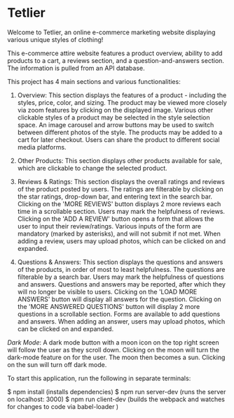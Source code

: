# Tetlier

Welcome to Tetlier, an online e-commerce marketing website displaying various unique styles of clothing!

This e-commerce attire website features a product overview, ability to add products to a cart, a reviews section, and a question-and-answers section. The information is pulled from an API database.

This project has 4 main sections and various functionalities:

1. Overview:
      This section displays the features of a product - including the styles, price, color, and sizing.
      The product may be viewed more closely via zoom features by clicking on the displayed image.
      Various other clickable styles of a product may be selected in the style selection space.
      An image carousel and arrow buttons may be used to switch between different photos of the style.
      The products may be added to a cart for later checkout. Users can share the product to different social media
      platforms.

2. Other Products:
      This section displays other products available for sale, which are clickable to change the selected product.

3. Reviews & Ratings:
      This section displays the overall ratings and reviews of the product posted by users.
      The ratings are filterable by clicking on the star ratings, drop-down bar, and entering text in the search bar.
      Clicking on the 'MORE REVIEWS' button displays 2 more reviews each time in a scrollable section.
      Users may mark the helpfulness of reviews.
      Clicking on the 'ADD A REVIEW' button opens a form that allows the user to input their review/ratings.
      Various inputs of the form are mandatory (marked by asterisks), and will not submit if not met.
      When adding a review, users may upload photos, which can be clicked on and expanded.

4. Questions & Answers:
      This section displays the questions and answers of the products, in order of most to least helpfulness.
      The questions are filterable by a search bar.
      Users may mark the helpfulness of questions and answers.
      Questions and answers may be reported, after which they will no longer be visible to users.
      Clicking on the 'LOAD MORE ANSWERS' button will display all answers for the question.
      Clicking on the 'MORE ANSWERED QUESTIONS' button will display 2 more questions in a scrollable section.
      Forms are available to add questions and answers.
      When adding an answer, users may upload photos, which can be clicked on and expanded.

*Dark Mode*:
      A dark mode button with a moon icon on the top right screen will follow the user as they scroll down.
      Clicking on the moon will turn the dark-mode feature on for the user. The moon then becomes a sun.
      Clicking on the sun will turn off dark mode.


To start this application, run the following in separate terminals:

$ npm install (installs dependencies)
$ npm run server-dev (runs the server on localhost: 3000)
$ npm run client-dev (builds the webpack and watches for changes to code via babel-loader )
